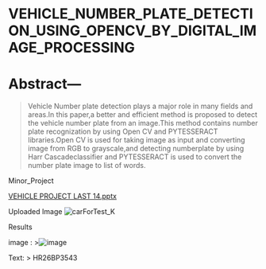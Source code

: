 # VEHICLE_NUMBER_PLATE_DETECTION_USING_OPENCV_BY_DIGITAL_IMAGE_PROCESSING

#  Abstract— 
>  Vehicle Number plate detection plays a major role in many fields and areas.In this paper,a better and efficient method is proposed to detect the vehicle number plate from an image.This method contains number plate recognization by using Open CV and PYTESSERACT libraries.Open CV is used for taking image as input and converting image from RGB to grayscale,and detecting numberplate by using Harr Cascadeclassifier and PYTESSERACT is used to convert the number plate image to list of words.  

Minor_Project


[VEHICLE PROJECT LAST 14.pptx](https://github.com/Srisrijakka1/VEHICLE_NUMBER_PLATE_DETECTION_USING_OPENCV_BY_DIGITAL_IMAGE_PROCESSING/files/10093117/VEHICLE.PROJECT.LAST.14.pptx)

 Uploaded Image
![carForTest_K](https://user-images.githubusercontent.com/106643865/203996275-920d3647-8c76-4d37-8804-9829c14f5a2a.jpg)

 Results
 
image : >![image](https://user-images.githubusercontent.com/106643865/203996773-891c8bc4-3764-4510-943a-7b92fb68c431.png)
 
Text: > HR26BP3543
